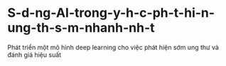 # S-d-ng-AI-trong-y-h-c-ph-t-hi-n-ung-th-s-m-nhanh-nh-t
Phát triển một mô hình deep learning cho việc phát hiện sớm ung thư và đánh giá hiệu suất
